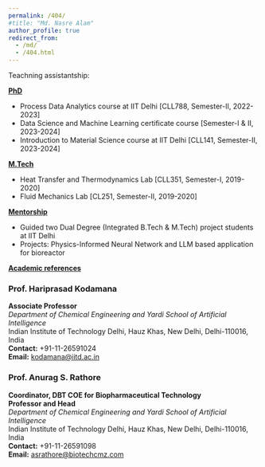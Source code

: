```yaml
---
permalink: /404/
#title: "Md. Nasre Alam"
author_profile: true
redirect_from: 
  - /md/
  - /404.html
---
```



Teachning assistantship:

<ins>**PhD**</ins>

- Process Data Analytics course at IIT Delhi [CLL788, Semester-II, 2022-2023]  
- Data Science and Machine Learning certificate course [Semester-I & II, 2023-2024]  
- Introduction to Material Science course at IIT Delhi [CLL141, Semester-II, 2023-2024]  


<ins>**M.Tech**</ins>

- Heat Transfer and Thermodynamics Lab [CLL351, Semester-I, 2019-2020]  
- Fluid Mechanics Lab [CL251, Semester-II, 2019-2020] 


<ins>**Mentorship**</ins>

- Guided two Dual Degree (Integrated B.Tech & M.Tech) project students at IIT Delhi  
- Projects: Physics-Informed Neural Network and LLM based application for bioreactor 



<ins>**Academic references**</ins>

###  **Prof. Hariprasad Kodamana**  
**Associate Professor**  
*Department of Chemical Engineering and Yardi School of Artificial Intelligence*  
Indian Institute of Technology Delhi, Hauz Khas, New Delhi, Delhi-110016, India  
**Contact:** +91-11-26591024  
**Email:** kodamana@iitd.ac.in  


### **Prof. Anurag S. Rathore**  
**Coordinator, DBT COE for Biopharmaceutical Technology**  
**Professor and Head**  
*Department of Chemical Engineering and Yardi School of Artificial Intelligence*  
Indian Institute of Technology Delhi, Hauz Khas, New Delhi, Delhi-110016, India  
**Contact:** +91-11-26591098  
**Email:** asrathore@biotechcmz.com  

